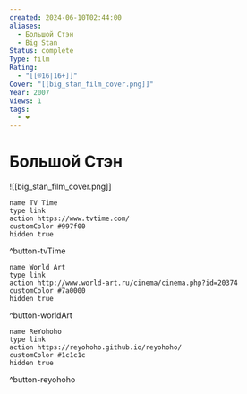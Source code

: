 ```yaml
---
created: 2024-06-10T02:44:00
aliases:
  - Большой Стэн
  - Big Stan
Status: complete
Type: film
Rating:
  - "[[®️16|16+]]"
Cover: "[[big_stan_film_cover.png]]"
Year: 2007
Views: 1
tags:
  - ❤
---
```


# Большой Стэн

![[big_stan_film_cover.png]]


```button
name TV Time
type link
action https://www.tvtime.com/
customColor #997f00
hidden true
```
^button-tvTime

```button
name World Art
type link
action http://www.world-art.ru/cinema/cinema.php?id=20374
customColor #7a0000
hidden true
```
^button-worldArt

```button
name ReYohoho
type link
action https://reyohoho.github.io/reyohoho/
customColor #1c1c1c
hidden true
```
^button-reyohoho
